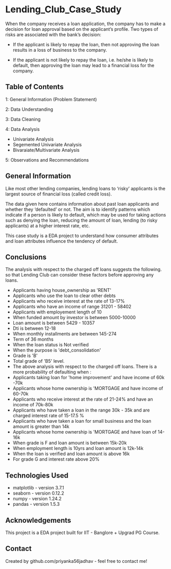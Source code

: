 # Lending_Club_Case_Study

When the company receives a loan application, the company has to make a decision for loan approval based on the applicant’s profile. Two types of risks are associated with the bank’s decision:

- If the applicant is likely to repay the loan, then not approving the loan results in a loss of business to the company.

- If the applicant is not likely to repay the loan, i.e. he/she is likely to default, then approving the loan may lead to a financial loss for the company.



## Table of Contents

1: General Information (Problem Statement)

2: Data Understanding

3: Data Cleaning

4: Data Analysis
- Univariate Analysis
- Segemented Univariate Analysis
- Bivaraiate/Multivariate Analysis

5: Observations and Recommendations


## General Information
Like most other lending companies, lending loans to ‘risky’ applicants is the largest source of financial loss (called credit loss).

The data given here contains information about past loan applicants and whether they ‘defaulted’ or not. The aim is to identify patterns which indicate if a person is likely to default, which may be used for taking actions such as denying the loan, reducing the amount of loan, lending (to risky applicants) at a higher interest rate, etc.

This case study is a EDA project to understand how consumer attributes and loan attributes influence the tendency of default.

## Conclusions
The analysis with respect to the charged off loans suggests the following. so that Lending Club can consider these factors before approving any loans.

- Applicants having house_ownership as 'RENT'
- Applicants who use the loan to clear other debts
- Applicants who receive interest at the rate of 13-17%
- Applicants who have an income of range 31201 - 58402
- Applicants with employement length of 10
- When funded amount by investor is between 5000-10000
- Loan amount is between 5429 - 10357
- Dti is between 12-18
- When monthly installments are between 145-274
- Term of 36 months
- When the loan status is Not verified
- When the purpose is 'debt_consolidation'
- Grade is 'B'
- Total grade of 'B5' level.
- The above analysis with respect to the charged off loans. There is a more probability of defaulting when :
- Applicants taking loan for 'home improvement' and have income of 60k -70k
- Applicants whose home ownership is 'MORTGAGE and have income of 60-70k
- Applicants who receive interest at the rate of 21-24% and have an income of 70k-80k
- Applicants who have taken a loan in the range 30k - 35k and are charged interest rate of 15-17.5 %
- Applicants who have taken a loan for small business and the loan amount is greater than 14k
- Applicants whose home ownership is 'MORTGAGE and have loan of 14-16k
- When grade is F and loan amount is between 15k-20k
- When employment length is 10yrs and loan amount is 12k-14k
- When the loan is verified and loan amount is above 16k
- For grade G and interest rate above 20%

## Technologies Used
- matplotlib - version 3.7.1
- seaborn - version 0.12.2
- numpy - version 1.24.2
- pandas - version 1.5.3


## Acknowledgements
This project is a EDA project built for IIT - Banglore + Upgrad PG Course.

## Contact
Created by github.com/priyanka56jadhav - feel free to contact me!
 

